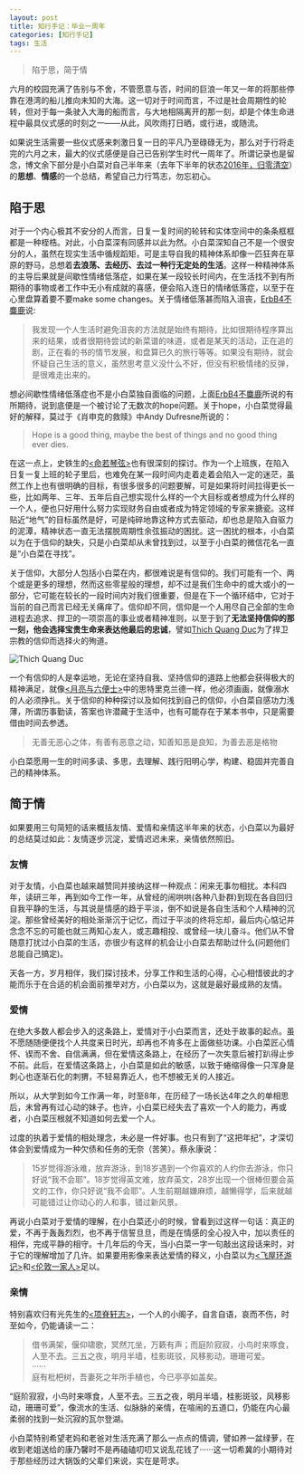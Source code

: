 ```yaml
---
layout: post
title: 知行手记：毕业一周年
categories: [知行手记]
tags: 生活
---
```


> 陷于思，简于情

六月的校园充满了告别与不舍，不管愿意与否，时间的巨浪一年又一年的将那些停靠在港湾的船儿推向未知的大海。这一切对于时间而言，不过是社会周期性的轮转，但对于每一条驶入大海的船而言，与大地相隔离开的那一刻，却是个体生命进程中最具仪式感的时刻之一——从此，风吹雨打日晒，或行进，或随流。

如果说生活需要一些仪式感来刺激日复一日的平凡乃至碌碌无为，那么对于行将走完的六月之末，最大的仪式感便是自己已告别学生时代一周年了。所谓记录也是留念，博文余下部分是小白菜对自己半年来（去年下半年的状态[2016年，归零清空](http://yongyuan.name/blog/year-turned-back.html)）的**思想**、**情感**的一个总结，希望自己力行笃志，勿忘初心。

## 陷于思

对于一个内心极其不安分的人而言，日复一复时间的轮转和实体空间中的条条框框都是一种桎梏。对此，小白菜深有同感并以此为然。小白菜深知自己不是一个很安分的人，虽然在现实生活中循规蹈矩，可是主导自我的精神体系却像一匹狂奔在草原的野马，总想着**去浪荡、去经历、去过一种行无定处的生活**。这样一种精神体系的主导后果就是间歇性情绪低落症，如果在某一段较长时间内，在生活找不到有所期待的事物或者工作中无小有成就的喜感，便会陷入连日的情绪低落症，以至于在心里盘算着要不要make some changes。关于情绪低落甚而陷入沮丧，[ErbB4不麋鹿](https://www.douban.com/people/81194074/)说:

> 我发现一个人生活时避免沮丧的方法就是始终有期待，比如很期待程序算出来的结果，或者很期待尝试的新菜谱的味道，或者是某天的活动，正在追的剧，正在看的书的情节发展，和盘算已久的旅行等等。如果没有期待，就会怀疑自己生活的意义，虽然思考意义没什么不好，但没有积极情绪的反弹，是很难走出来的。

想必间歇性情绪低落症也不是小白菜独自面临的问题，上面[ErbB4不麋鹿](https://www.douban.com/people/81194074/)所说的有所期待，说到底便是一个被讨论了无数次的hope问题。关于hope，小白菜觉得最好的解释，莫过于《肖申克的救赎》中Andy Dufresne所说的：

> Hope is a good thing, maybe the best of things and no good thing ever dies.

在这一点上，史铁生的[<命若琴弦>](https://book.douban.com/subject/1136988/)也有很深刻的探讨。作为一个上班族，在陷入日复一复上班的轮子里后，也难免在某一段时间内走着走着会陷入一定的迷茫，虽然工作上也有很明确的目标，有很多很多的问题要解，可是如果将时间拉得更长一些，比如两年、三年、五年后自己想实现什么样的一个大目标或者想成为什么样的一个人，便也只好用什么努力实现财务自由或者成为特定领域的专家来搪瓷。这样贴近“地气”的目标虽然是好，可是纯碎地靠这种方式去驱动，却也总是陷入自驱力的泥潭，精神状态一直无法摆脱周期性余弦振动的困扰。这一困扰的根本，小白菜以为在于信仰的缺失，只是小白菜却从未曾找到过，以至于小白菜的微信花名一直是“小白菜在寻找”。

关于信仰，大部分人包括小白菜在内，都很难说是有信仰的。我们可能有一个、两个或是更多的理想，然而这些零星般的理想，却不过是我们生命中的或大或小的一部分，它可能在较长的一段时间内对我们很重要，但是在下一个循环结中，它对于当前的自己而言已经无关痛痒了。信仰却不同，信仰是一个人用尽自己全部的生命进程去追求、捍卫的一项崇高的事业或者精神准则，以至于到了**无法坚持信仰的那一刻，他会选择宝贵生命来表达他最后的忠诚**，譬如[Thich Quang Duc](https://zh.wikipedia.org/wiki/%E9%87%8B%E5%BB%A3%E5%BE%B7)为了捍卫宗教的信仰而选择火的殉道。

![Thich Quang Duc](http://ose5hybez.bkt.clouddn.com/2017/draft/Thich_Quang_Duc.jpg)

一个有信仰的人是幸运地，无论在坚持自我、坚持信仰的道路上他都会获得极大的精神满足，就像[<月亮与六便士>](https://book.douban.com/subject/1858513/)中的思特里克兰德一样，他必须画画，就像溺水的人必须挣扎。关于信仰的种种探讨以及如何找到自己的信仰，小白菜自感功力浅薄，所谓历事勤读，答案也许潜藏于生活中，也有可能存在于某本书中，只是需要借由时间去参透。

> 无善无恶心之体，有善有恶意之动，知善知恶是良知，为善去恶是格物

小白菜愿用一生的时间多读、多思，去理解、践行阳明心学，构建、稳固并完善自己的精神体系。

## 简于情

如果要用三句简短的话来概括友情、爱情和亲情这半年来的状态，小白菜以为最好的总结莫过如此：友情逐步沉淀，爱情迟迟未来，亲情依然照旧。

### 友情

对于友情，小白菜也越来越赞同并接纳这样一种观点：闲来无事勿相扰。本科四年，读研三年，再到如今工作一年，从曾经的闹哄哄(各种八卦群)到现在各自回归自我平静的生活，与其说是情感的趋于平淡，倒不如说是各自生活和个人精神的沉淀。那些曾经美好的相处渐渐沉于记忆，而过于平淡的终将忘却，最后内心惦记并念念不忘的可能也就三两知心友人，或志趣相投、或曾经一块儿奋斗。他们从不曾随意打扰过小白菜的生活，亦很少有这样的机会让小白菜去帮助过什么(问题他们总能自己搞定)。

天各一方，岁月相伴，我们探讨技术，分享工作和生活的心得，心心相惜彼此的才能而乐于在合适的机会面前推举对方，小白菜以为，这就是最好最成熟的友情。

### 爱情

在绝大多数人都会步入的这条路上，爱情对于小白菜而言，还处于故事的起点。虽不愿随随便便找个人共度来日时光，却再也不肯多在上面做些功课。小白菜匠心情怀、锲而不舍、自信满满，但在爱情这条路上，在经历了一次失意后被打趴得止步不前。此后，在爱情这条路上，小白菜是如此的敏感，以致于蜷缩得像一只浑身是刺心也逐渐石化的刺猬，不轻易靠近人，也不想被无关的人接近。

所以，从大学到如今工作满一年，时至8年，在历经了一场长达4年之久的单相思后，未曾再有过心动的妹子。也许，小白菜已经失去了喜欢一个人的能力，再或者，小白菜压根就不知道如何去爱一个人。

过度的执着于爱情的相处理念，未必是一件好事。也只有到了“这把年纪”，才深切体会到爱情成为一种欠债和任务的无奈（苦笑）。蔡永康说：

> 15岁觉得游泳难，放弃游泳，到18岁遇到一个你喜欢的人约你去游泳，你只好说“我不会耶”。18岁觉得英文难，放弃英文，28岁出现一个很棒但要会英文的工作，你只好说“我不会耶”。人生前期越嫌麻烦，越懒得学，后来就越可能错过让你动心的人和事，错过新风景。

再说小白菜对于爱情的理解，在小白菜还小的时候，曾看到过这样一句话：真正的爱，不再于轰轰烈烈，也不再于信誓旦旦，而是在情感的全心投入中，加以责任的相伴，完成平静的相守。十几年后的今天，当小白菜一字一句敲出这段话来时，对于它的理解增加了几许。如果要用影像来表达爱情的释义，小白菜以为[<飞屋环游记>](https://movie.douban.com/subject/2129039/)和[<伦敦一家人>](https://movie.douban.com/subject/5327189/)足以。

### 亲情

特别喜欢归有光先生的[<项脊轩志>](https://www.douban.com/group/topic/3096552/)，一个人的小阁子，自言自语，哀而不伤，时至如今，仍能诵读一二：

> 借书满架，偃仰啸歌，冥然兀坐，万簌有声；而庭阶寂寂，小鸟时来啄食，人至不去。三五之夜，明月半墙，桂影斑驳，风移影动，珊珊可爱。  
······  
庭有枇杷树，吾妻死之年所手植也，今已亭亭如盖矣。 

“庭阶寂寂，小鸟时来啄食，人至不去。三五之夜，明月半墙，桂影斑驳，风移影动，珊珊可爱”，像流水的生活、似脉脉的亲情，在喧闹的五道口，仍能在内心最柔弱的找到一处沉寂的瓦尔登湖。

小白菜特别希望老妈和老爸对生活充满了那么一点点的情调，譬如养一盆绿萝，在收到老姐送给的康乃馨时不是再磕磕叨叨又说乱花钱了······这一切希冀的小期待对于那些经历过大锅饭的父辈们来说，实在是苛求。






